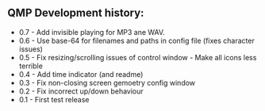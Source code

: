 ## QMP Development history:

* 0.7 - Add invisible playing for MP3 ane WAV.
* 0.6 - Use base-64 for filenames and paths in config file (fixes character issues)
* 0.5 - Fix resizing/scrolling issues of control window
      - Make all icons less terrible
* 0.4 - Add time indicator (and readme)
* 0.3 - Fix non-closing screen gemoetry config window
* 0.2 - Fix incorrect up/down behaviour
* 0.1 - First test release
